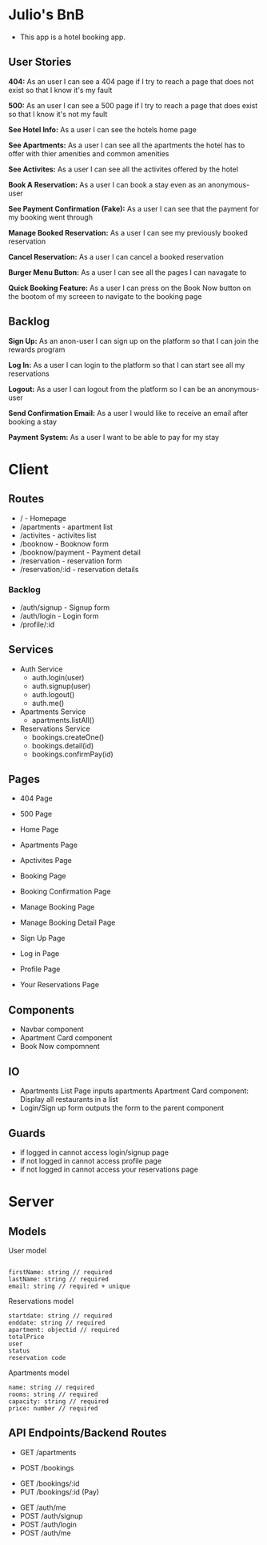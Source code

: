 # Julio's BnB

- This app is a hotel booking app.

## User Stories

  **404:** As an user I can see a 404 page if I try to reach a page that does not exist so that I know it's my fault
  
  **500:** As an user I can see a 500 page if I try to reach a page that does exist so that I know it's not my fault
  
  **See Hotel Info:** As a user I can see the hotels home page
  
  **See Apartments:** As a user I can see all the apartments the hotel has to offer with thier amenities and common amenities 
  
  **See Activites:** As a user I can see all the activites offered by the hotel
  
  **Book A Reservation:** As a user I can book a stay even as an anonymous-user

  **See Payment Confirmation (Fake):** As a user I can see that the payment for my booking went through
  
  **Manage Booked Reservation:** As a user I can see my previously booked reservation 
  
  **Cancel Reservation:** As a user I can cancel a booked reservation

  **Burger Menu Button:** As a user I can see all the pages I can navagate to
 
  **Quick Booking Feature:** As a user I can press on the Book Now button on the bootom of my screeen to navigate to the booking page

## Backlog

  **Sign Up:** As an anon-user I can sign up on the platform so that I can join the rewards program
  
  **Log In:** As a user I can login to the platform so that I can start see all my reservations

  **Logout:** As a user I can logout from the platform so I can be an anonymous-user 

  **Send Confirmation Email:** As a user I would like to receive an email after booking a stay

  **Payment System:** As a user I want to be able to pay for my stay
  
# Client

## Routes

  - / - Homepage
  - /apartments - apartment list
  - /activites - activites list
  - /booknow - Booknow form
  - /booknow/payment - Payment detail 
  - /reservation - reservation form
  - /reservation/:id - reservation details

  ### Backlog

  - /auth/signup - Signup form
  - /auth/login - Login form
  - /profile/:id
  

## Services

- Auth Service
  - auth.login(user)
  - auth.signup(user)
  - auth.logout()
  - auth.me()
- Apartments Service
  - apartments.listAll()
- Reservations Service
  - bookings.createOne() 
  - bookings.detail(id) 
  - bookings.confirmPay(id)
    

## Pages

- 404 Page
- 500 Page
- Home Page
- Apartments Page
- Apctivites Page
- Booking Page
- Booking Confirmation Page
- Manage Booking Page
- Manage Booking Detail Page

- Sign Up Page
- Log in Page
- Profile Page
- Your Reservations Page

## Components

- Navbar component
- Apartment Card component
- Book Now compomnent

## IO

- Apartments List Page inputs apartments Apartment Card component: Display all restaurants in a list
- Login/Sign up form outputs the form to the parent component

## Guards

- if logged in cannot access login/signup page
- if not logged in cannot access profile page
- if not logged in cannot access your reservations page

# Server

## Models

User model

```

firstName: string // required
lastName: string // required
email: string // required + unique

```
Reservations model

```
startdate: string // required
enddate: string // required
apartment: objectid // required
totalPrice
user
status
reservation code

```
Apartments model

```
name: string // required
rooms: string // required
capacity: string // required
price: number // required

```

## API Endpoints/Backend Routes
  <!-- apartments -->
  - GET /apartments
  <!-- book now -->
  - POST /bookings
  <!-- manage booking -->
  - GET /bookings/:id
  - PUT /bookings/:id (Pay)
  <!-- login sign -->
  - GET /auth/me
  - POST /auth/signup
  - POST /auth/login
  - POST /auth/me
